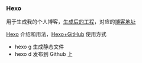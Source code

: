 ### Hexo

用于生成我的个人博客，[生成后的工程](https://github.com/virgil1996/virgil1996.github.io)，对应的[博客地址](https://idmrchan.com/)

[Hexo](https://hexo.io/zh-cn/docs/) 介绍和用法，[Hexo+GitHub](https://github.com/HarleyWang93/blog/issues/1) 使用方式

- hexo g  生成静态文件
- hexo d 发布到 Github 上




